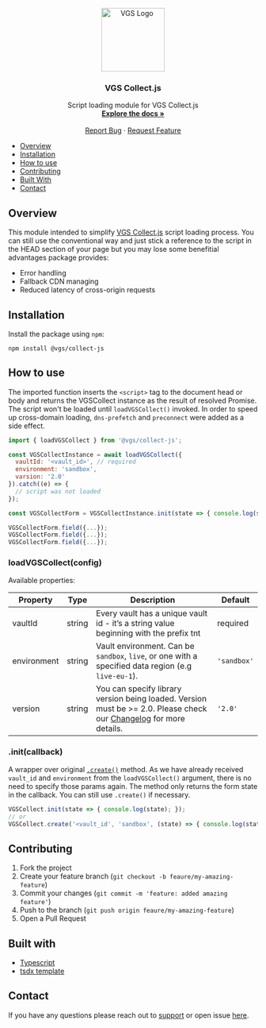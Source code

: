 <p align="center">
  <a href="https://www.verygoodsecurity.com/" rel="nofollow">
    <img src="https://avatars0.githubusercontent.com/u/17788525" width="128" alt="VGS Logo">
  </a>
  <h3 align="center">VGS Collect.js</h3>

  <p align="center">
    Script loading module for VGS Collect.js
    <br />
    <a href="https://www.verygoodsecurity.com/docs/vgs-collect/js/overview"><strong>Explore the docs »</strong></a>
    <br />
    <br />
    <a href="https://github.com/verygoodsecurity/vgs-collect-js/issues">Report Bug</a>
    ·
    <a href="https://github.com/verygoodsecurity/vgs-collect-js/issues">Request Feature</a>
  </p>
</p>

* [Overview](#overview)
* [Installation](#installation)
* [How to use](#how-to-use)
* [Contributing](#contributing)
* [Built With](#built-with)
* [Contact](#contact)

## Overview

This module intended to simplify [VGS Collect.js](https://www.verygoodsecurity.com/docs/vgs-collect/js/overview) script loading process. You can still use the conventional way and just stick a reference to the script in the HEAD section of your page but you may lose some benefitial advantages package provides:

- Error handling
- Fallback CDN managing
- Reduced latency of cross-origin requests

## Installation

Install the package using `npm`:

```
npm install @vgs/collect-js
```

## How to use

The imported function inserts the `<script>` tag to the document head or body and returns the VGSCollect instance as the result of resolved Promise. The script won't be loaded until `loadVGSCollect()` invoked. In order to speed up cross-domain loading, `dns-prefetch` and `preconnect` were added as a side effect.

```javascript 
import { loadVGSCollect } from '@vgs/collect-js';

const VGSCollectInstance = await loadVGSCollect({
  vaultId: '<vault_id>', // required
  environment: 'sandbox',
  varsion: '2.0'
}).catch((e) => {
  // script was not loaded
});

const VGSCollectForm = VGSCollectInstance.init(state => { console.log(state); });

VGSCollectForm.field({...});
VGSCollectForm.field({...});
VGSCollectForm.field({...});
```

### loadVGSCollect(config)

Available properties:

| Property    | Type   | Description                                                                                                                                                                           | Default     |
|-------------|--------|---------------------------------------------------------------------------------------------------------------------------------------------------------------------------------------|-------------|
| vaultId     | string | Every vault has a unique vault id - it’s a string value beginning with the prefix tnt                                                                                                 | required    |
| environment | string | Vault environment. Can be `sandbox`, `live`, or one with a specified data region (e.g `live-eu-1`).                                                                                   | `'sandbox'` |
| version     | string | You can specify library version being loaded. Version must be >= 2.0. Please check our [Changelog](https://www.verygoodsecurity.com/docs/vgs-collect/js/changelog) for more details.  | `'2.0'`     |

### .init(callback)

A wrapper over original [`.create()`](https://www.verygoodsecurity.com/docs/vgs-collect/js/integration#form-initialization) method. As we have already received `vault_id` and `environment` from the `loadVGSCollect()` argument, there is no need to specify those params again. The method only returns the form state in the callback. You can still use `.create()` if necessary.

```javascript
VGSCollect.init(state => { console.log(state); });
// or
VGSCollect.create('<vault_id', 'sandbox', (state) => { console.log(state); })
```

## Contributing 

1. Fork the project
2. Create your feature branch (`git checkout -b feaure/my-amazing-feature`)
3. Commit your changes (`git commit -m 'feature: added amazing feature'`)
4. Push to the branch (`git push origin feaure/my-amazing-feature`)
5. Open a Pull Request

## Built with

* [Typescript](https://www.typescriptlang.org/docs/handbook/typescript-in-5-minutes.html)
* [tsdx template](https://github.com/formium/tsdx)

## Contact

If you have any questions please reach out to [support](mailto:support@verygoodsecurity.com) or open issue [here](https://github.com/verygoodsecurity/vgs-collect-js/issues).